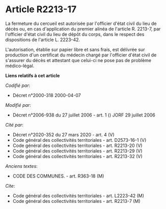 # Article R2213-17

La fermeture du cercueil est autorisée par l'officier d'état civil du lieu de décès ou, en cas d'application du premier
alinéa de l'article R. 2213-7, par l'officier d'état civil du lieu de dépôt du corps, dans le respect des dispositions de
l'article L. 2223-42.

L'autorisation, établie sur papier libre et sans frais, est délivrée sur production d'un certificat du médecin chargé par
l'officier d'état civil de s'assurer du décès et attestant que celui-ci ne pose pas de problème médico-légal.

**Liens relatifs à cet article**

_Codifié par_:

  - Décret n°2000-318 2000-04-07

_Modifié par_:

  - Décret n°2006-938 du 27 juillet 2006 - art. 1 () JORF 29 juillet 2006

_Cité par_:

  - Décret n°2020-352 du 27 mars 2020 - art. 4 (V)
  - Code général des collectivités territoriales - art. D2573-16-1 (V)
  - Code général des collectivités territoriales - art. R2213-20 (V)
  - Code général des collectivités territoriales - art. R2213-29 (V)
  - Code général des collectivités territoriales - art. R2213-32 (V)

_Anciens textes_:

  - CODE DES COMMUNES. - art. R363-18 (M)

_Cite_:

  - Code général des collectivités territoriales - art. L2223-42 (M)
  - Code général des collectivités territoriales - art. R2213-7 (M)
